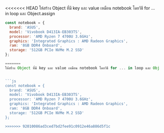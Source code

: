 <<<<<<< HEAD
ให้สร้าง Object ที่มี key และ value เหมือน notebook โดยวิธี for ... in loop และ Object.assign


```js
const notebook = {
  brand: 'ASUS',
  model: 'Vivobook D413IA-EB303TS',
  processor: 'AMD Ryzen 7 4700U 3.6GHz',
  graphics: 'Integrated Graphics : AMD Radeon Graphics',
  ram: '8GB DDR4 Onboard',
  storage: '512GB PCIe NVMe M.2 SSD'
};

=======
ให้สร้าง Object ที่มี key และ value เหมือน notebook โดยวิธี for ... in loop และ Object.assign


```js
const notebook = {
  brand: 'ASUS',
  model: 'Vivobook D413IA-EB303TS',
  processor: 'AMD Ryzen 7 4700U 3.6GHz',
  graphics: 'Integrated Graphics : AMD Radeon Graphics',
  ram: '8GB DDR4 Onboard',
  storage: '512GB PCIe NVMe M.2 SSD'
};

>>>>>>> 92010086ad3ced7bd2fee91c0912e46a886d5f1c
```